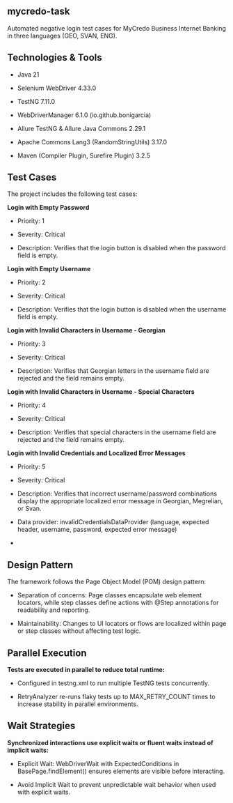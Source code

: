 ## mycredo-task
Automated negative login test cases for MyCredo Business Internet Banking in three languages (GEO, SVAN, ENG).

## Technologies & Tools

- Java 21

- Selenium WebDriver 4.33.0

- TestNG 7.11.0

- WebDriverManager 6.1.0 (io.github.bonigarcia)

- Allure TestNG & Allure Java Commons 2.29.1

- Apache Commons Lang3 (RandomStringUtils) 3.17.0

- Maven (Compiler Plugin, Surefire Plugin) 3.2.5

## Test Cases

The project includes the following test cases:

**Login with Empty Password**

- Priority: 1

- Severity: Critical

- Description: Verifies that the login button is disabled when the password field is empty.


**Login with Empty Username**

- Priority: 2

- Severity: Critical

- Description: Verifies that the login button is disabled when the username field is empty.


**Login with Invalid Characters in Username - Georgian**

- Priority: 3

- Severity: Critical

- Description: Verifies that Georgian letters in the username field are rejected and the field remains empty.


**Login with Invalid Characters in Username - Special Characters**

- Priority: 4

- Severity: Critical

- Description: Verifies that special characters in the username field are rejected and the field remains empty.


**Login with Invalid Credentials and Localized Error Messages**

- Priority: 5

- Severity: Critical

- Description: Verifies that incorrect username/password combinations display the appropriate localized error message in Georgian, Megrelian, or Svan.

- Data provider: invalidCredentialsDataProvider (language, expected header, username, password, expected error message)
- 
 ##  Design Pattern
The framework follows the Page Object Model (POM) design pattern:

- Separation of concerns: Page classes encapsulate web element locators, while step classes define actions with @Step annotations for readability and reporting.


- Maintainability: Changes to UI locators or flows are localized within page or step classes without affecting test logic.

## Parallel Execution

**Tests are executed in parallel to reduce total runtime:**

- Configured in testng.xml  to run multiple TestNG tests concurrently.

- RetryAnalyzer re-runs flaky tests up to MAX_RETRY_COUNT times to increase stability in parallel environments.


## Wait Strategies

**Synchronized interactions use explicit waits or fluent waits instead of implicit waits:**

- Explicit Wait: WebDriverWait with ExpectedConditions in BasePage.findElement() ensures elements are visible before interacting.

- Avoid Implicit Wait to prevent unpredictable wait behavior when used with explicit waits.
